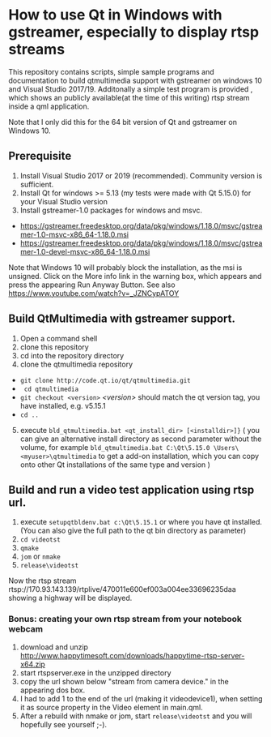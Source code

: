 # How to use Qt in Windows with gstreamer, especially to display rtsp streams
This repository contains scripts, simple sample programs and documentation to build qtmultimedia support with gstreamer on windows 10 and Visual Studio 2017/19.
Additonally a simple test program is provided , which shows an publicly available(at the time of this writing)  rtsp stream inside a qml application.

Note that I only did this for the 64 bit version of Qt and gstreamer on Windows 10.

## Prerequisite

1. Install Visual Studio 2017 or 2019 (recommended). Community version is sufficient.
2. Install Qt for windows >= 5.13 (my tests were made with Qt 5.15.0) for your Visual Studio  version
3. Install gstreamer-1.0 packages for windows and msvc.
  *  https://gstreamer.freedesktop.org/data/pkg/windows/1.18.0/msvc/gstreamer-1.0-msvc-x86_64-1.18.0.msi	
  *  https://gstreamer.freedesktop.org/data/pkg/windows/1.18.0/msvc/gstreamer-1.0-devel-msvc-x86_64-1.18.0.msi

Note that Windows 10 will probably block the installation, as the msi is unsigned.
Click on the More info link in the warning box, which appears and press the appearing Run Anyway Button.
See also https://www.youtube.com/watch?v=_JZNCypATOY

## Build QtMultimedia with gstreamer support.

1. Open a command shell
2. clone this repository
3. cd into the repository directory
4. clone the qtmultimedia repository
  * ```` git clone http://code.qt.io/qt/qtmultimedia.git ````
  * ```` cd qtmultimedia````
  * ```` git checkout <version> ````  *\<version\>*  should match the qt version tag, you have installed, e.g. v5.15.1
  * ```` cd .. ```` 
  
5. execute ````bld_qtmultimedia.bat <qt_install_dir> [<installdir>]}```` ( you can give an alternative install directory as second parameter without the volume, for example ````bld_qtmultimedia.bat C:\Qt\5.15.0 \Users\<myuser>\qtmultimedia```` to get a add-on installation, which you can copy onto other Qt installations of the same type and version ) 

## Build and run a video test application using rtsp url.

1. execute ````setupqtbldenv.bat c:\Qt\5.15.1```` or where you have qt installed. (You can also give the full path to the qt bin directory as parameter)
2. ````cd videotst````
2. ````qmake````
2. ````jom```` or ````nmake````
2. ````release\videotst```` 

Now the rtsp stream rtsp://170.93.143.139/rtplive/470011e600ef003a004ee33696235daa showing a highway will be displayed.


### Bonus: creating your own rtsp stream from your notebook webcam

1. download and unzip http://www.happytimesoft.com/downloads/happytime-rtsp-server-x64.zip
2. start rtspserver.exe in the unzipped directory
3. copy the url shown below "stream from camera device." in the appearing dos box.
4. I had to add 1 to the end of the url (making it videodevice1), when setting it as source property in the Video element in main.qml.
5. After a rebuild with nmake or jom, start ````release\videotst```` and you will hopefully see yourself ;-).

